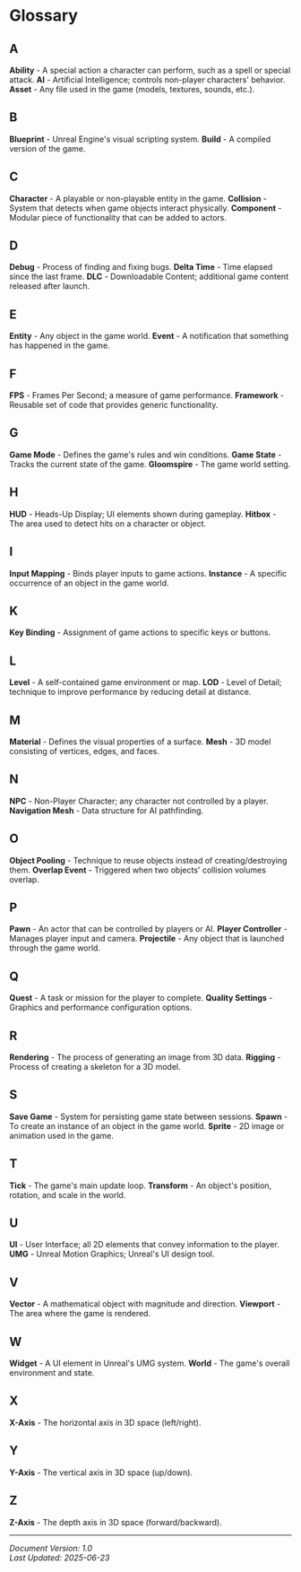 # Glossary

## A
**Ability** - A special action a character can perform, such as a spell or special attack.
**AI** - Artificial Intelligence; controls non-player characters' behavior.
**Asset** - Any file used in the game (models, textures, sounds, etc.).

## B
**Blueprint** - Unreal Engine's visual scripting system.
**Build** - A compiled version of the game.

## C
**Character** - A playable or non-playable entity in the game.
**Collision** - System that detects when game objects interact physically.
**Component** - Modular piece of functionality that can be added to actors.

## D
**Debug** - Process of finding and fixing bugs.
**Delta Time** - Time elapsed since the last frame.
**DLC** - Downloadable Content; additional game content released after launch.

## E
**Entity** - Any object in the game world.
**Event** - A notification that something has happened in the game.

## F
**FPS** - Frames Per Second; a measure of game performance.
**Framework** - Reusable set of code that provides generic functionality.

## G
**Game Mode** - Defines the game's rules and win conditions.
**Game State** - Tracks the current state of the game.
**Gloomspire** - The game world setting.

## H
**HUD** - Heads-Up Display; UI elements shown during gameplay.
**Hitbox** - The area used to detect hits on a character or object.

## I
**Input Mapping** - Binds player inputs to game actions.
**Instance** - A specific occurrence of an object in the game world.

## K
**Key Binding** - Assignment of game actions to specific keys or buttons.

## L
**Level** - A self-contained game environment or map.
**LOD** - Level of Detail; technique to improve performance by reducing detail at distance.

## M
**Material** - Defines the visual properties of a surface.
**Mesh** - 3D model consisting of vertices, edges, and faces.

## N
**NPC** - Non-Player Character; any character not controlled by a player.
**Navigation Mesh** - Data structure for AI pathfinding.

## O
**Object Pooling** - Technique to reuse objects instead of creating/destroying them.
**Overlap Event** - Triggered when two objects' collision volumes overlap.

## P
**Pawn** - An actor that can be controlled by players or AI.
**Player Controller** - Manages player input and camera.
**Projectile** - Any object that is launched through the game world.

## Q
**Quest** - A task or mission for the player to complete.
**Quality Settings** - Graphics and performance configuration options.

## R
**Rendering** - The process of generating an image from 3D data.
**Rigging** - Process of creating a skeleton for a 3D model.

## S
**Save Game** - System for persisting game state between sessions.
**Spawn** - To create an instance of an object in the game world.
**Sprite** - 2D image or animation used in the game.

## T
**Tick** - The game's main update loop.
**Transform** - An object's position, rotation, and scale in the world.

## U
**UI** - User Interface; all 2D elements that convey information to the player.
**UMG** - Unreal Motion Graphics; Unreal's UI design tool.

## V
**Vector** - A mathematical object with magnitude and direction.
**Viewport** - The area where the game is rendered.

## W
**Widget** - A UI element in Unreal's UMG system.
**World** - The game's overall environment and state.

## X
**X-Axis** - The horizontal axis in 3D space (left/right).

## Y
**Y-Axis** - The vertical axis in 3D space (up/down).

## Z
**Z-Axis** - The depth axis in 3D space (forward/backward).

---
*Document Version: 1.0*  
*Last Updated: 2025-06-23*
